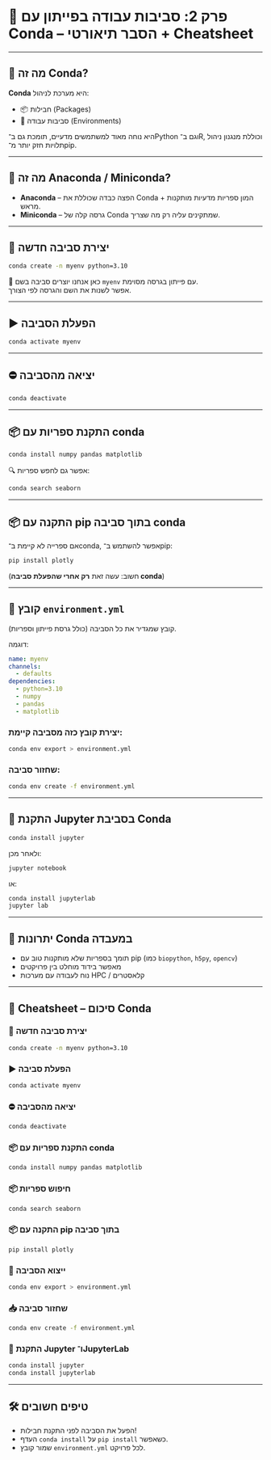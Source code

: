 
# 🧠 פרק 2: סביבות עבודה בפייתון עם Conda – הסבר תיאורטי + Cheatsheet

---

## 📌 מה זה Conda?

**Conda** היא מערכת לניהול:
- 📦 חבילות (Packages)
- 🌱 סביבות עבודה (Environments)

היא נוחה מאוד למשתמשים מדעיים, תומכת גם ב־Python וגם ב־R, וכוללת מנגנון ניהול תלויות חזק יותר מ־pip.

---

## 🧰 מה זה Anaconda / Miniconda?

- **Anaconda** – הפצה כבדה שכוללת את Conda + המון ספריות מדעיות מותקנות מראש.
- **Miniconda** – גרסה קלה של Conda שמתקינים עליה רק מה שצריך.

---

## 🌱 יצירת סביבה חדשה

```bash
conda create -n myenv python=3.10
```

📌 כאן אנחנו יוצרים סביבה בשם `myenv` עם פייתון בגרסה מסוימת.  
אפשר לשנות את השם והגרסה לפי הצורך.

---

## ▶️ הפעלת הסביבה

```bash
conda activate myenv
```

---

## ⛔ יציאה מהסביבה

```bash
conda deactivate
```

---

## 📦 התקנת ספריות עם conda

```bash
conda install numpy pandas matplotlib
```

🔍 אפשר גם לחפש ספריות:
```bash
conda search seaborn
```

---

## 📦 התקנה עם pip בתוך סביבה conda

אם ספרייה לא קיימת ב־conda, אפשר להשתמש ב־pip:

```bash
pip install plotly
```

(חשוב: עשה זאת **רק אחרי שהפעלת סביבה conda**)

---

## 🧾 קובץ `environment.yml`

קובץ שמגדיר את כל הסביבה (כולל גרסת פייתון וספריות).

דוגמה:
```yaml
name: myenv
channels:
  - defaults
dependencies:
  - python=3.10
  - numpy
  - pandas
  - matplotlib
```

### יצירת קובץ כזה מסביבה קיימת:
```bash
conda env export > environment.yml
```

### שחזור סביבה:
```bash
conda env create -f environment.yml
```

---

## 📓 התקנת Jupyter בסביבת Conda

```bash
conda install jupyter
```

ולאחר מכן:
```bash
jupyter notebook
```

או:
```bash
conda install jupyterlab
jupyter lab
```

---

## 🧠 יתרונות Conda במעבדה

- תומך בספריות שלא מותקנות טוב עם pip (כמו `biopython`, `h5py`, `opencv`)
- מאפשר בידוד מוחלט בין פרויקטים
- נוח לעבודה עם מערכות HPC / קלאסטרים

---

## 🧾 Cheatsheet – סיכום Conda

### 🌱 יצירת סביבה חדשה
```bash
conda create -n myenv python=3.10
```

### ▶️ הפעלת סביבה
```bash
conda activate myenv
```

### ⛔ יציאה מהסביבה
```bash
conda deactivate
```

### 📦 התקנת ספריות עם conda
```bash
conda install numpy pandas matplotlib
```

### 📦 חיפוש ספריות
```bash
conda search seaborn
```

### 📦 התקנה עם pip בתוך סביבה
```bash
pip install plotly
```

### 🧾 ייצוא הסביבה
```bash
conda env export > environment.yml
```

### 📥 שחזור סביבה
```bash
conda env create -f environment.yml
```

### 📓 התקנת Jupyter ו־JupyterLab
```bash
conda install jupyter
conda install jupyterlab
```

---

## 🛠️ טיפים חשובים

- הפעל את הסביבה לפני התקנת חבילות!
- העדף `conda install` על `pip install` כשאפשר.
- שמור קובץ `environment.yml` לכל פרויקט.
